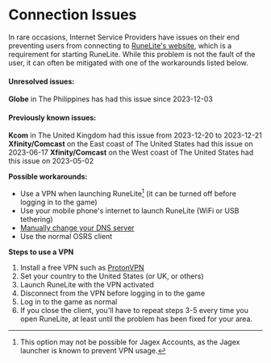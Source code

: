 # Connection Issues

In rare occasions, Internet Service Providers have issues on their end preventing users from connecting to [RuneLite's website](https://runelite.net/), which is a requirement for starting RuneLite. While this problem is not the fault of the user, it can often be mitigated with one of the workarounds listed below.

#### Unresolved issues:
**Globe** in The Philippines has had this issue since 2023-12-03

#### Previously known issues:
**Kcom** in The United Kingdom had this issue from 2023-12-20 to 2023-12-21
**Xfinity/Comcast** on the East coast of The United States had this issue on 2023-06-17
**Xfinity/Comcast** on the West coast of The United States had this issue on 2023-05-02

**__Possible workarounds:__**
- Use a VPN when launching RuneLite[^1] (it can be turned off before logging in to the game)
- Use your mobile phone's internet to launch RuneLite (WiFi or USB tethering)
- [Manually change your DNS server](https://www.windowscentral.com/how-change-your-pcs-dns-settings-windows-10#article-46409:~:text=Open%20Control%20Panel.)
- Use the normal OSRS client

**Steps to use a VPN**
1) Install a free VPN such as [ProtonVPN](https://protonvpn.com/support/protonvpn-windows-vpn-application/)
2) Set your country to the United States (or UK, or others)
3) Launch RuneLite with the VPN activated
4) Disconnect from the VPN before logging in to the game
5) Log in to the game as normal
6) If you close the client, you'll have to repeat steps 3-5 every time you open RuneLite, at least until the problem has been fixed for your area.

[^1]: This option may not be possible for Jagex Accounts, as the Jagex launcher is known to prevent VPN usage.

